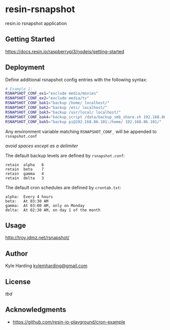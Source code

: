 # resin-rsnapshot

resin.io rsnapshot application

## Getting Started

https://docs.resin.io/raspberrypi3/nodejs/getting-started

## Deployment

Define additional rsnapshot config entries with the following syntax:
```bash
# Example 1:
RSNAPSHOT_CONF_ex1="exclude media/movies"
RSNAPSHOT_CONF_ex2="exclude media/tv"
RSNAPSHOT_CONF_bak1="backup /home/ localhost/"
RSNAPSHOT_CONF_bak2="backup /etc/ localhost/"
RSNAPSHOT_CONF_bak3="backup /usr/local/ localhost/"
RSNAPSHOT_CONF_bak4="backup_script /data/backup_smb_share.sh 192.168.86.102/"
RSNAPSHOT_CONF_bak5="backup pi@192.168.86.101:/home/ 192.168.86.101/"
```

Any environment variable matching `RSNAPSHOT_CONF_` will be appended to `rsnapshot.conf`

_avoid spaces except as a delimiter_

The default backup levels are defined by `rsnapshot.conf`:
```
retain	alpha	6
retain	beta	7
retain	gamma	4
retain	delta	3
```

The default cron schedules are defined by `crontab.txt`:
```
alpha:	Every 4 hours
beta:	At 03:30 AM
gamma:	At 03:00 AM, only on Monday
delta:	At 02:30 AM, on day 1 of the month
```

## Usage

http://troy.jdmz.net/rsnapshot/

## Author

Kyle Harding <kylemharding@gmail.com>

## License

_tbd_

## Acknowledgments

* https://github.com/resin-io-playground/cron-example
